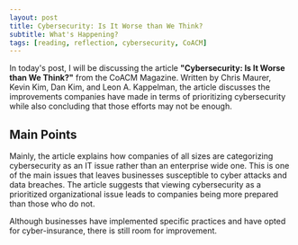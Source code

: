 ```yaml
---
layout: post
title: Cybersecurity: Is It Worse than We Think?
subtitle: What's Happening?
tags: [reading, reflection, cybersecurity, CoACM]
---
```


In today's post, I will be discussing the article **"Cybersecurity: Is It Worse than We Think?"** from the CoACM Magazine. Written by Chris Maurer, Kevin Kim, Dan Kim, and Leon A. Kappelman, the article discusses the improvements companies have made in terms of prioritizing cybersecurity while also concluding that those efforts may not be enough. 

## Main Points
Mainly, the article explains how companies of all sizes are categorizing cybersecurity as an IT issue rather than an enterprise wide one. This is one of the main issues that leaves businesses susceptible to cyber attacks and data breaches. The article suggests that viewing cybersecurity as a prioritized organizational issue leads to companies being more prepared than those who do not. 

Although businesses have implemented specific practices and have opted for cyber-insurance, there is still room for improvement. 
